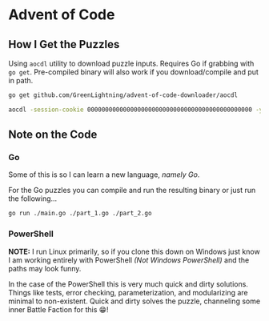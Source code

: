 # Advent of Code

## How I Get the Puzzles

Using `aocdl` utility to download puzzle inputs.  Requires Go if grabbing with `go get`.  Pre-compiled binary will also work if you download/compile and put in path.

```bash
go get github.com/GreenLightning/advent-of-code-downloader/aocdl

aocdl -session-cookie 0000000000000000000000000000000000000000000000 -year 2015 -day 1
```

## Note on the Code

### Go

Some of this is so I can learn a new language, _namely Go_.

For the Go puzzles you can compile and run the resulting binary or just run the following...

```bash
go run ./main.go ./part_1.go ./part_2.go
```

### PowerShell

**NOTE:** I run Linux primarily, so if you clone this down on Windows just know I am working entirely with PowerShell _(Not Windows PowerShell)_ and the paths may look funny.

In the case of the PowerShell this is very much quick and dirty solutions.  Things like tests, error checking, parameterization, and modularizing are minimal to non-existent.  Quick and dirty solves the puzzle, channeling some inner Battle Faction for this 😁!